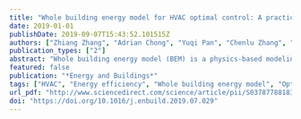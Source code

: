 ```yaml
---
title: "Whole building energy model for HVAC optimal control: A practical framework based on deep reinforcement learning"
date: 2019-01-01
publishDate: 2019-09-07T15:43:52.101515Z
authors: ["Zhiang Zhang", "Adrian Chong", "Yuqi Pan", "Chenlu Zhang", "Khee Poh Lam"]
publication_types: ["2"]
abstract: "Whole building energy model (BEM) is a physics-based modeling method for building energy simulation. It has been widely used in the building industry for code compliance, building design optimization, retrofit analysis, and other uses. Recent research also indicates its strong potential for the control of heating, ventilation and air-conditioning (HVAC) systems. However, its high-order nature and slow computational speed limit its practical application in real-time HVAC optimal control. Therefore, this study proposes a practical control framework (named BEM-DRL) that is based on deep reinforcement learning. The framework is implemented and assessed in a novel radiant heating system in an existing office building as a case study. The complete implementation process is presented in this study, including: building energy modeling for the novel heating system, multi-objective BEM calibration using the Bayesian method and the Genetic Algorithm, deep reinforcement learning training and simulation results evaluation, and control deployment. By analyzing the real-life control deployment data, it is found that BEM-DRL achieves 16.7% heating demand reduction with more than 95% probability compared to the old rule-based control. However, the framework still faces the practical challenges including building energy modeling of novel HVAC systems and multi-objective model calibration. Systematic study is also needed for the design of deep reinforcement learning training to provide a guideline for practitioners."
featured: false
publication: "*Energy and Buildings*"
tags: ["HVAC", "Energy efficiency", "Whole building energy model", "Optimal control", "Deep reinforcement learning"]
url_pdf: "http://www.sciencedirect.com/science/article/pii/S0378778818330858"
doi: "https://doi.org/10.1016/j.enbuild.2019.07.029"
---
```


